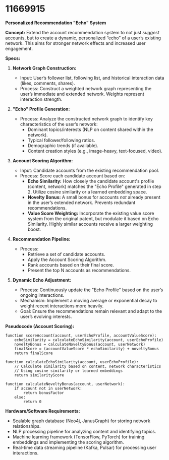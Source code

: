 # 11669915

**Personalized Recommendation "Echo" System**

**Concept:** Extend the account recommendation system to not just *suggest* accounts, but to create a dynamic, personalized “echo” of a user’s existing network. This aims for stronger network effects and increased user engagement.

**Specs:**

1.  **Network Graph Construction:**
    *   Input: User’s follower list, following list, and historical interaction data (likes, comments, shares).
    *   Process: Construct a weighted network graph representing the user’s immediate and extended network. Weights represent interaction strength.

2.  **"Echo" Profile Generation:**
    *   Process: Analyze the constructed network graph to identify key characteristics of the user’s network:
        *   Dominant topics/interests (NLP on content shared within the network).
        *   Typical follower/following ratios.
        *   Demographic trends (if available).
        *   Content creation styles (e.g., image-heavy, text-focused, video).

3.  **Account Scoring Algorithm:**
    *   Input: Candidate accounts from the existing recommendation pool.
    *   Process:  Score each candidate account based on:
        *   **Echo Similarity:** How closely the candidate account's profile (content, network) matches the "Echo Profile" generated in step 2.  Utilize cosine similarity or a learned embedding space.
        *   **Novelty Bonus:** A small bonus for accounts *not* already present in the user’s extended network. Prevents redundant recommendations.
        *   **Value Score Weighting:** Incorporate the existing value score system from the original patent, but modulate it based on Echo Similarity. Highly similar accounts receive a larger weighting boost.

4.  **Recommendation Pipeline:**
    *   Process:
        *   Retrieve a set of candidate accounts.
        *   Apply the Account Scoring Algorithm.
        *   Rank accounts based on their final score.
        *   Present the top N accounts as recommendations.

5.  **Dynamic Echo Adjustment:**
    *   Process: Continuously update the "Echo Profile" based on the user’s ongoing interactions.
    *   Mechanism: Implement a moving average or exponential decay to weight recent interactions more heavily.
    *   Goal: Ensure the recommendations remain relevant and adapt to the user’s evolving interests.

**Pseudocode (Account Scoring):**

```
function scoreAccount(account, userEchoProfile, accountValueScore):
    echoSimilarity = calculateEchoSimilarity(account, userEchoProfile)
    noveltyBonus = calculateNoveltyBonus(account, userNetwork)
    finalScore = (accountValueScore * echoSimilarity) + noveltyBonus
    return finalScore

function calculateEchoSimilarity(account, userEchoProfile):
    // Calculate similarity based on content, network characteristics
    // Using cosine similarity or learned embeddings
    return similarityScore

function calculateNoveltyBonus(account, userNetwork):
    if account not in userNetwork:
        return bonusFactor
    else:
        return 0
```

**Hardware/Software Requirements:**

*   Scalable graph database (Neo4j, JanusGraph) for storing network relationships.
*   NLP processing pipeline for analyzing content and identifying topics.
*   Machine learning framework (TensorFlow, PyTorch) for training embeddings and implementing the scoring algorithm.
*   Real-time data streaming pipeline (Kafka, Pulsar) for processing user interactions.